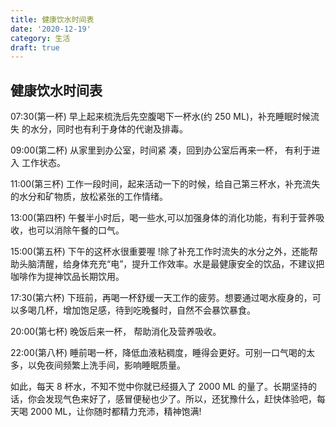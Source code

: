 ```yaml
---
title: 健康饮水时间表
date: '2020-12-19'
category: 生活
draft: true
---
```


## 健康饮水时间表

07:30(第一杯) 早上起来梳洗后先空腹喝下一杯水(约 250 ML)，补充睡眠时候流失 的水分，同时也有利于身体的代谢及排毒。

09:00(第二杯) 从家里到办公室，时间紧 凑，回到办公室后再来一杯， 有利于进入 工作状态。

11:00(第三杯) 工作一段时间，起来活动一下的时候，给自己第三杯水，补充流失的水分和矿物质，放松紧张的工作情绪。

13:00(第四杯) 午餐半小时后，喝一些水,可以加强身体的消化功能，有利于营养吸收，也可以消除午餐的口气。

15:00(第五杯) 下午的这杯水很重要喔 !除了补充工作时流失的水分之外，还能帮助头脑清醒，给身体充充“电”，提升工作效率。水是最健康安全的饮品，不建议把咖啡作为提神饮品长期饮用。

17:30(第六杯) 下班前，再喝一杯舒缓一天工作的疲劳。想要通过喝水瘦身的，可以多喝几杯，增加饱足感，待到吃晚餐时，自然不会暴饮暴食。

20:00(第七杯) 晚饭后来一杯， 帮助消化及营养吸收。

22:00(第八杯) 睡前喝一杯，降低血液粘稠度，睡得会更好。可别一口气喝的太多，以免夜间频繁上洗手间，影响睡眠质量。

如此，每天 8 杯水，不知不觉中你就已经摄入了 2000 ML 的量了。长期坚持的话，你会发现气色来好了，感冒便秘也少了。所以，还犹豫什么，赶快体验吧，每天喝 2000 ML，让你随时都精力充沛，精神饱满!
